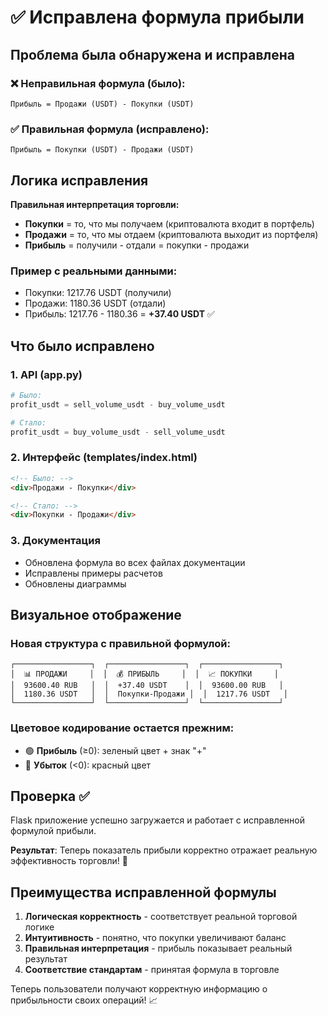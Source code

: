 # ✅ Исправлена формула прибыли

## Проблема была обнаружена и исправлена

### ❌ Неправильная формула (было):
```
Прибыль = Продажи (USDT) - Покупки (USDT)
```

### ✅ Правильная формула (исправлено):
```
Прибыль = Покупки (USDT) - Продажи (USDT)
```

## Логика исправления

**Правильная интерпретация торговли:**
- **Покупки** = то, что мы получаем (криптовалюта входит в портфель)
- **Продажи** = то, что мы отдаем (криптовалюта выходит из портфеля)
- **Прибыль** = получили - отдали = покупки - продажи

### Пример с реальными данными:
- Покупки: 1217.76 USDT (получили)
- Продажи: 1180.36 USDT (отдали)
- Прибыль: 1217.76 - 1180.36 = **+37.40 USDT** ✅

## Что было исправлено

### 1. API (app.py)
```python
# Было:
profit_usdt = sell_volume_usdt - buy_volume_usdt

# Стало:
profit_usdt = buy_volume_usdt - sell_volume_usdt
```

### 2. Интерфейс (templates/index.html)
```html
<!-- Было: -->
<div>Продажи - Покупки</div>

<!-- Стало: -->
<div>Покупки - Продажи</div>
```

### 3. Документация
- Обновлена формула во всех файлах документации
- Исправлены примеры расчетов
- Обновлены диаграммы

## Визуальное отображение

### Новая структура с правильной формулой:
```
┌─────────────────┐  ┌─────────────────┐  ┌─────────────────┐
│  📊 ПРОДАЖИ     │  │  💰 ПРИБЫЛЬ     │  │  📈 ПОКУПКИ     │
│  93600.40 RUB   │  │  +37.40 USDT    │  │  93600.00 RUB   │
│  1180.36 USDT   │  │  Покупки-Продажи │  │  1217.76 USDT   │
└─────────────────┘  └─────────────────┘  └─────────────────┘
```

### Цветовое кодирование остается прежним:
- 🟢 **Прибыль** (≥0): зеленый цвет + знак "+"
- 🔴 **Убыток** (<0): красный цвет

## Проверка ✅

Flask приложение успешно загружается и работает с исправленной формулой прибыли.

**Результат**: Теперь показатель прибыли корректно отражает реальную эффективность торговли! 🎯

## Преимущества исправленной формулы

1. **Логическая корректность** - соответствует реальной торговой логике
2. **Интуитивность** - понятно, что покупки увеличивают баланс
3. **Правильная интерпретация** - прибыль показывает реальный результат
4. **Соответствие стандартам** - принятая формула в торговле

Теперь пользователи получают корректную информацию о прибыльности своих операций! 📈 